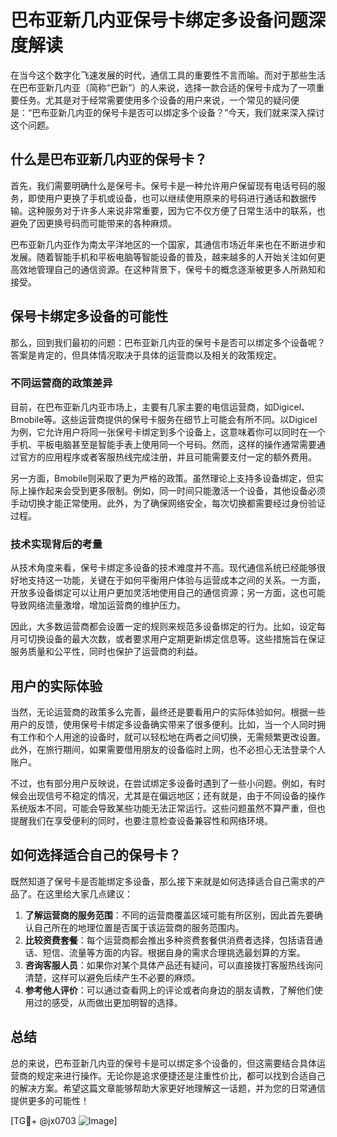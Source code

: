 # 巴布亚新几内亚保号卡绑定多设备问题深度解读

在当今这个数字化飞速发展的时代，通信工具的重要性不言而喻。而对于那些生活在巴布亚新几内亚（简称“巴新”）的人来说，选择一款合适的保号卡成为了一项重要任务。尤其是对于经常需要使用多个设备的用户来说，一个常见的疑问便是：“巴布亚新几内亚的保号卡是否可以绑定多个设备？”今天，我们就来深入探讨这个问题。

## 什么是巴布亚新几内亚的保号卡？

首先，我们需要明确什么是保号卡。保号卡是一种允许用户保留现有电话号码的服务，即使用户更换了手机或设备，也可以继续使用原来的号码进行通话和数据传输。这种服务对于许多人来说非常重要，因为它不仅方便了日常生活中的联系，也避免了因更换号码而可能带来的各种麻烦。

巴布亚新几内亚作为南太平洋地区的一个国家，其通信市场近年来也在不断进步和发展。随着智能手机和平板电脑等智能设备的普及，越来越多的人开始关注如何更高效地管理自己的通信资源。在这种背景下，保号卡的概念逐渐被更多人所熟知和接受。

## 保号卡绑定多设备的可能性

那么，回到我们最初的问题：巴布亚新几内亚的保号卡是否可以绑定多个设备呢？答案是肯定的，但具体情况取决于具体的运营商以及相关的政策规定。

### 不同运营商的政策差异

目前，在巴布亚新几内亚市场上，主要有几家主要的电信运营商，如Digicel、Bmobile等。这些运营商提供的保号卡服务在细节上可能会有所不同。以Digicel为例，它允许用户将同一张保号卡绑定到多个设备上，这意味着你可以同时在一个手机、平板电脑甚至是智能手表上使用同一个号码。然而，这样的操作通常需要通过官方的应用程序或者客服热线完成注册，并且可能需要支付一定的额外费用。

另一方面，Bmobile则采取了更为严格的政策。虽然理论上支持多设备绑定，但实际上操作起来会受到更多限制。例如，同一时间只能激活一个设备，其他设备必须手动切换才能正常使用。此外，为了确保网络安全，每次切换都需要经过身份验证过程。

### 技术实现背后的考量

从技术角度来看，保号卡绑定多设备的技术难度并不高。现代通信系统已经能够很好地支持这一功能，关键在于如何平衡用户体验与运营成本之间的关系。一方面，开放多设备绑定可以让用户更加灵活地使用自己的通信资源；另一方面，这也可能导致网络流量激增，增加运营商的维护压力。

因此，大多数运营商都会设置一定的规则来规范多设备绑定的行为。比如，设定每月可切换设备的最大次数，或者要求用户定期更新绑定信息等。这些措施旨在保证服务质量和公平性，同时也保护了运营商的利益。

## 用户的实际体验

当然，无论运营商的政策多么完善，最终还是要看用户的实际体验如何。根据一些用户的反馈，使用保号卡绑定多设备确实带来了很多便利。比如，当一个人同时拥有工作和个人用途的设备时，就可以轻松地在两者之间切换，无需频繁更改设置。此外，在旅行期间，如果需要借用朋友的设备临时上网，也不必担心无法登录个人账户。

不过，也有部分用户反映说，在尝试绑定多设备时遇到了一些小问题。例如，有时候会出现信号不稳定的情况，尤其是在偏远地区；还有就是，由于不同设备的操作系统版本不同，可能会导致某些功能无法正常运行。这些问题虽然不算严重，但也提醒我们在享受便利的同时，也要注意检查设备兼容性和网络环境。

## 如何选择适合自己的保号卡？

既然知道了保号卡是否能绑定多设备，那么接下来就是如何选择适合自己需求的产品了。在这里给大家几点建议：

1. **了解运营商的服务范围**：不同的运营商覆盖区域可能有所区别，因此首先要确认自己所在的地理位置是否属于该运营商的服务范围内。
2. **比较资费套餐**：每个运营商都会推出多种资费套餐供消费者选择，包括语音通话、短信、流量等方面的内容。根据自身的需求合理挑选最划算的方案。
3. **咨询客服人员**：如果你对某个具体产品还有疑问，可以直接拨打客服热线询问清楚，这样可以避免后续产生不必要的麻烦。
4. **参考他人评价**：可以通过查看网上的评论或者向身边的朋友请教，了解他们使用过的感受，从而做出更加明智的选择。

## 总结

总的来说，巴布亚新几内亚的保号卡是可以绑定多个设备的，但这需要结合具体运营商的规定来进行操作。无论你是追求便捷还是注重性价比，都可以找到合适自己的解决方案。希望这篇文章能够帮助大家更好地理解这一话题，并为您的日常通信提供更多的可能性！

[TG💪+ @jx0703 ![Image](https://github.com/user-attachments/assets/dbca1d08-cadb-493c-b0ec-ad6f7a83f270)]